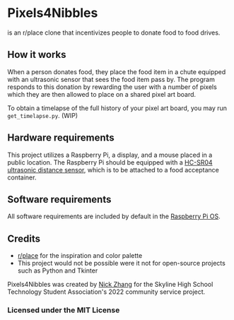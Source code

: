 # Pixels4Nibbles
is an r/place clone that incentivizes people to donate food to food drives. 

## How it works
When a person donates food, they place the food item in a chute equipped with an ultrasonic sensor that sees the food item pass by. The program responds to this donation by rewarding the user with a number of pixels which they are then allowed to place on a shared pixel art board. 

To obtain a timelapse of the full history of your pixel art board, you may run `get_timelapse.py`. (WIP)

## Hardware requirements
This project utilizes a Raspberry Pi, a display, and a mouse placed in a public location. The Raspberry Pi should be equipped with a [HC-SR04 ultrasonic distance sensor](https://tutorials-raspberrypi.com/raspberry-pi-ultrasonic-sensor-hc-sr04/), which is to be attached to a food acceptance container. 

## Software requirements
All software requirements are included by default in the [Raspberry Pi OS](https://www.raspberrypi.com/software/). 

## Credits
* [r/place](https://www.reddit.com/r/place/) for the inspiration and color palette
* This project would not be possible were it not for open-source projects such as Python and Tkinter

Pixels4Nibbles was created by [Nick Zhang](https://github.com/nicholasz2510) for the Skyline High School Technology Student Association's 2022 community service project.

### Licensed under the MIT License
